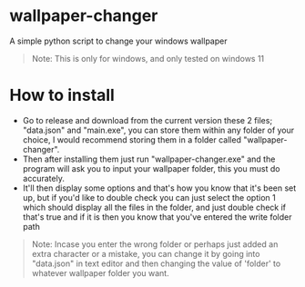 # wallpaper-changer
A simple python script to change your windows wallpaper
> Note: This is only for windows, and only tested on windows 11

# How to install
- Go to release and download from the current version these 2 files; "data.json" and "main.exe", you can store them within any folder of your choice, I would recommend storing them in a folder called "wallpaper-changer".
- Then after installing them just run "wallpaper-changer.exe" and the program will ask you to input your wallpaper folder, this you must do accurately.
- It'll then display some options and that's how you know that it's been set up, but if you'd like to double check you can just select the option 1 which should display all the files in the folder, and just double check if that's true and if it is then you know that you've entered the write folder path
> Note: Incase you enter the wrong folder or perhaps just added an extra character or a mistake, you can change it by going into "data.json" in text editor and then changing the value of 'folder' to whatever wallpaper folder you want.
